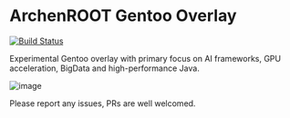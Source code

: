 # ArchenROOT Gentoo Overlay

[![Build Status](https://travis-ci.org/archenroot/gentoo-overlay.svg?branch=master)](https://travis-ci.org/archenroot/gentoo-overlay)

Experimental Gentoo overlay with primary focus on AI frameworks, GPU acceleration, BigData and high-performance Java.

![image](https://github.com/archenroot/gentoo-overlay/blob/master/images/PenguinDrunk.png "Linux on Steroids")


Please report any issues, PRs are well welcomed.
